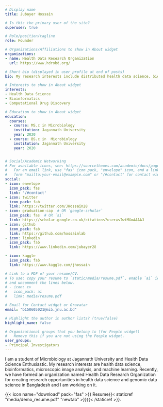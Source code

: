 ```yaml
---
# Display name
title: Jubayer Hossain

# Is this the primary user of the site?
superuser: true

# Role/position/tagline
role: Founder

# Organizations/Affiliations to show in About widget
organizations:
- name: Health Data Research Organization
  url: https://www.hdrobd.org/

# Short bio (displayed in user profile at end of posts)
bio: My research interests include distributed health data science, bioinformatics, computational drug discovery and machine learning.

# Interests to show in About widget
interests:
- Health Data Science
- Bioinformatics
- Computational Drug Discovery

# Education to show in About widget
education:
  courses:
  - course: MS.c in Microbiology
    institution: Jagannath University
    year: 2020
  - course: BS.c in  Microbiology
    institution: Jagannath University
    year: 2020


# Social/Academic Networking
# For available icons, see: https://sourcethemes.com/academic/docs/page-builder/#icons
#   For an email link, use "fas" icon pack, "envelope" icon, and a link in the
#   form "mailto:your-email@example.com" or "/#contact" for contact widget.
social:
- icon: envelope
  icon_pack: fas
  link: '/#contact'
- icon: twitter
  icon_pack: fab
  link: https://twitter.com/JHossain28
- icon: graduation-cap  # OR `google-scholar`
  icon_pack: fas  # OR `ai`
  link: https://scholar.google.co.uk/citations?user=sIwtMXoAAAAJ
- icon: github
  icon_pack: fab
  link: https://github.com/hossainlab
- icon: linkedin
  icon_pack: fab
  link: https://www.linkedin.com/jubayer28

- icon: kaggle
  icon_pack: fab
  link: https://www.kaggle.com/jhossain

# Link to a PDF of your resume/CV.
# To use: copy your resume to `static/media/resume.pdf`, enable `ai` icons in `params.toml`,
# and uncomment the lines below.
# - icon: cv
#   icon_pack: ai
#   link: media/resume.pdf

# Email for Contact widget or Gravatar
email: "b150605021@mib.jnu.ac.bd"

# Highlight the author in author lists? (true/false)
highlight_name: false

# Organizational groups that you belong to (for People widget)
#   Remove this if you are not using the People widget.
user_groups:
- Principal Investigators
---
```


I am a student of Microbiology at Jagannath University and Health Data Science Enthusiastic. My research interests are health data science, bioinformatics, microscopic image analysis, and machine learning. Recently, we have formed an organization named Health Data Research Organization for creating research opportunities in health data science and genomic data science in Bangladesh and I am working on it.

{{< icon name="download" pack="fas" >}} Resume{{< staticref "media/demo_resume.pdf" "newtab" >}}{{< /staticref >}}.

